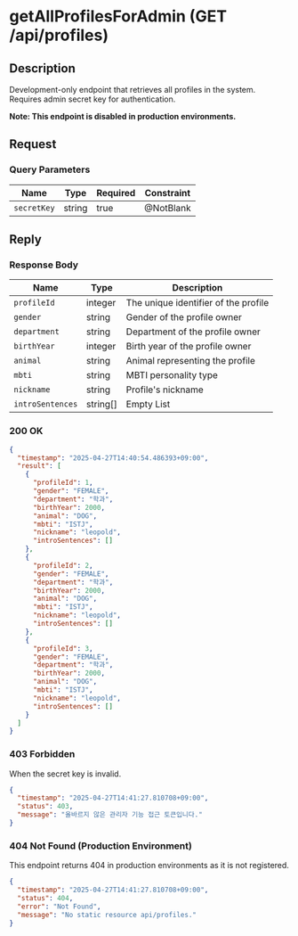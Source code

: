 # getAllProfilesForAdmin (GET /api/profiles)

## Description
Development-only endpoint that retrieves all profiles in the system. Requires admin secret key for authentication.

**Note: This endpoint is disabled in production environments.**

## Request

### Query Parameters

| Name        | Type   | Required | Constraint |
|-------------|--------|----------|------------|
| `secretKey` | string | true     | @NotBlank  |

## Reply

### Response Body

| Name             | Type     | Description                          |
|------------------|----------|--------------------------------------|
| `profileId`      | integer  | The unique identifier of the profile |
| `gender`         | string   | Gender of the profile owner          |
| `department`     | string   | Department of the profile owner                           |
| `birthYear`      | integer  | Birth year of the profile owner                           |
| `animal`         | string   | Animal representing the profile      |
| `mbti`           | string   | MBTI personality type                |
| `nickname`       | string   | Profile's nickname                   |
| `introSentences` | string[] | Empty List                           |

### 200 OK

```json
{
  "timestamp": "2025-04-27T14:40:54.486393+09:00",
  "result": [
    {
      "profileId": 1,
      "gender": "FEMALE",
      "department": "학과",
      "birthYear": 2000,
      "animal": "DOG",
      "mbti": "ISTJ",
      "nickname": "leopold",
      "introSentences": []
    },
    {
      "profileId": 2,
      "gender": "FEMALE",
      "department": "학과",
      "birthYear": 2000,
      "animal": "DOG",
      "mbti": "ISTJ",
      "nickname": "leopold",
      "introSentences": []
    },
    {
      "profileId": 3,
      "gender": "FEMALE",
      "department": "학과",
      "birthYear": 2000,
      "animal": "DOG",
      "mbti": "ISTJ",
      "nickname": "leopold",
      "introSentences": []
    }
  ]
}
```

### 403 Forbidden

When the secret key is invalid.

```json
{
  "timestamp": "2025-04-27T14:41:27.810708+09:00",
  "status": 403,
  "message": "올바르지 않은 관리자 기능 접근 토큰입니다."
}
```

### 404 Not Found (Production Environment)

This endpoint returns 404 in production environments as it is not registered.

```json
{
  "timestamp": "2025-04-27T14:41:27.810708+09:00",
  "status": 404,
  "error": "Not Found",
  "message": "No static resource api/profiles."
}
```
